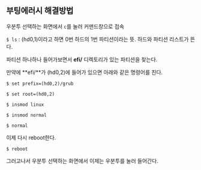 

## 부팅에러시 해결방법

우분투 선택하는 화면에서 `c`를 눌러 커맨드창으로 접속



``$ ls`` : (hd0,1)이라고 하면 0번 하드의 1번 파티션이라는 뜻. 하드와 파티션 리스트가 뜬다.



파티션 하나하나 들어가보면서 **efi/** 디렉토리가 있는 파티션을 찾는다.

만약에 **efi/**가 (hd0,2)에 들어가 있으면 아래와 같은 명령어를 친다.



`$ set prefix=(hd0,2)/grub`

`$ set root=(hd0,2)`

`$ insmod linux`

`$ insmod normal`

`$ normal`



이제 다시 reboot한다.

`$ reboot`



그러고나서 우분투 선택하는 화면에서 이제는 우분투를 눌러 들어간다.

